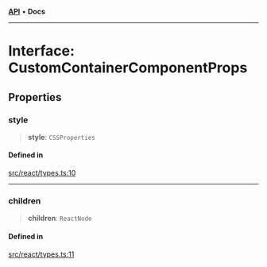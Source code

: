 [**API**](../../API.md) • **Docs**

***

# Interface: CustomContainerComponentProps

## Properties

### style

> **style**: `CSSProperties`

#### Defined in

[src/react/types.ts:10](https://github.com/inokawa/virtua/blob/6cd860619e919a666920e5c0cef1f2aae0f982a7/src/react/types.ts#L10)

***

### children

> **children**: `ReactNode`

#### Defined in

[src/react/types.ts:11](https://github.com/inokawa/virtua/blob/6cd860619e919a666920e5c0cef1f2aae0f982a7/src/react/types.ts#L11)
